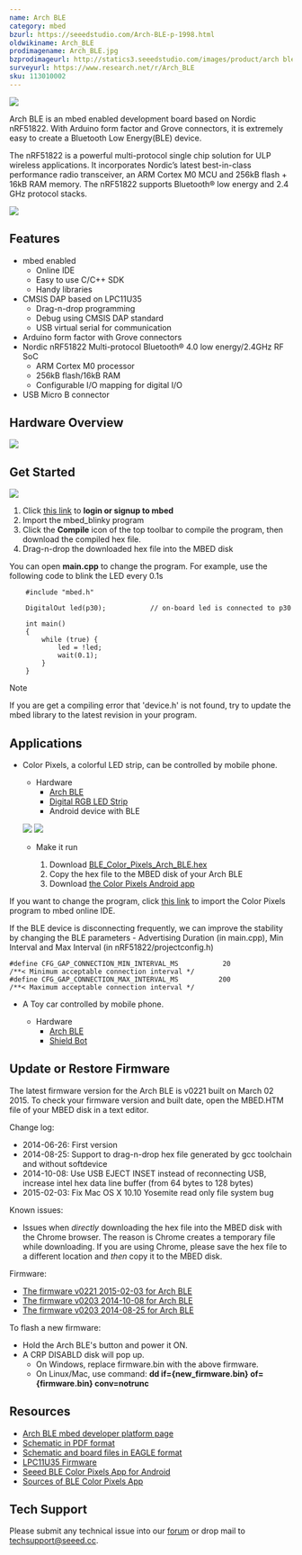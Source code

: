 ```yaml
---
name: Arch BLE
category: mbed
bzurl: https://seeedstudio.com/Arch-BLE-p-1998.html
oldwikiname: Arch_BLE
prodimagename: Arch_BLE.jpg
bzprodimageurl: http://statics3.seeedstudio.com/images/product/arch ble.jpg
surveyurl: https://www.research.net/r/Arch_BLE
sku: 113010002
---
```


![](https://raw.githubusercontent.com/SeeedDocument/Arch_BLE/master/img/Arch_BLE.jpg)

Arch BLE is an mbed enabled development board based on Nordic nRF51822. With Arduino form factor and Grove connectors, it is extremely easy to create a Bluetooth Low Energy(BLE) device.

The nRF51822 is a powerful multi-protocol single chip solution for ULP wireless applications. It incorporates Nordic’s latest best-in-class performance radio transceiver, an ARM Cortex M0 MCU and 256kB flash + 16kB RAM memory. The nRF51822 supports Bluetooth® low energy and 2.4 GHz protocol stacks.

[![](https://raw.githubusercontent.com/SeeedDocument/common/master/Get_One_Now_Banner.png)](https://www.seeedstudio.com/Arch-BLE-p-1998.html)

Features
--------

-   mbed enabled
    -  Online IDE
    -  Easy to use C/C++ SDK
    -  Handy libraries
-   CMSIS DAP based on LPC11U35
    -  Drag-n-drop programming
    -  Debug using CMSIS DAP standard
    -  USB virtual serial for communication
-   Arduino form factor with Grove connectors
-   Nordic nRF51822 Multi-protocol Bluetooth® 4.0 low energy/2.4GHz RF SoC
    -  ARM Cortex M0 processor
    -  256kB flash/16kB RAM
    -  Configurable I/O mapping for digital I/O
-  USB Micro B connector

Hardware Overview
------

![](https://raw.githubusercontent.com/SeeedDocument/Arch_BLE/master/img/Arch_BLE_Pinout.png)

Get Started
-----------

![](https://raw.githubusercontent.com/SeeedDocument/Arch_BLE/master/img/Get_started_with_mbed.png)

1.  Click [this link](https://developer.mbed.org/compiler/#import:/teams/mbed/code/mbed_blinky/;platform:Seeed-Arch-BLE) to **login or signup to mbed**
2.  Import the mbed\_blinky program
3.  Click the **Compile** icon of the top toolbar to compile the program, then download the compiled hex file.
4.  Drag-n-drop the downloaded hex file into the MBED disk

You can open **main.cpp** to change the program. For example, use the following code to blink the LED every 0.1s
```
    #include "mbed.h"

    DigitalOut led(p30);           // on-board led is connected to p30

    int main()
    {
        while (true) {
            led = !led;
            wait(0.1);
        }
    }
```

<div class="admonition note">
<p class="admonition-title">Note</p>
If you are get a compiling error that 'device.h' is not found, try to update the mbed library to the latest revision in your program.
</div>


Applications
------------

-  Color Pixels, a colorful LED strip, can be controlled by mobile phone.

    *  Hardware
        -  [Arch BLE](http://www.seeedstudio.com/depot/Arch-BLE-p-1998.html?cPath=19_21)
        -  [Digital RGB LED Strip](http://www.seeedstudio.com/depot/Digital-RGB-LED-FlexiStrip-30-LED-1-Meter-p-1665.html)
        -  Android device with BLE

    ![](https://raw.githubusercontent.com/SeeedDocument/Arch_BLE/master/img/Ble_color_pixels_bb.png)
    ![](https://raw.githubusercontent.com/SeeedDocument/Arch_BLE/master/img/Color_pixels_app.png)


    *  Make it run

        1.  Download [BLE\_Color\_Pixels\_Arch\_BLE.hex](http://tangram.qiniudn.com/BLE_Color_Pixels_ARCH_BLE.hex)
        2.  Copy the hex file to the MBED disk of your Arch BLE
        3.  Download [the Color Pixels Android app](http://tangram.qiniudn.com/seeed_ble_color_pixels.apk)

If you want to change the program, click [this link](https://mbed.org/compiler/#import:/teams/Seeed/code/BLE_Color_Pixels/;platform:Seeed-Arch-BLE) to import the Color Pixels program to mbed online IDE.

If the BLE device is disconnecting frequently, we can improve the stability by changing the BLE parameters - Advertising Duration (in main.cpp), Min Interval and Max Interval (in nRF51822/projectconfig.h)


```
#define CFG_GAP_CONNECTION_MIN_INTERVAL_MS           20                     /**< Minimum acceptable connection interval */
#define CFG_GAP_CONNECTION_MAX_INTERVAL_MS          200                     /**< Maximum acceptable connection interval */
```

-  A Toy car controlled by mobile phone.

    *  Hardware
        -  [Arch BLE](http://www.seeedstudio.com/depot/Arch-BLE-p-1998.html?cPath=19_21)
        -  [Shield Bot](http://www.seeedstudio.com/Shield-Bot-p-1380.html)


Update or Restore Firmware
--------------------------

The latest firmware version for the Arch BLE is v0221 built on March 02 2015. To check your firmware version and built date, open the MBED.HTM file of your MBED disk in a text editor.

Change log:

-   2014-06-26: First version
-   2014-08-25: Support to drag-n-drop hex file generated by gcc toolchain and without softdevice
-   2014-10-08: Use USB EJECT INSET instead of reconnecting USB, increase intel hex data line buffer (from 64 bytes to 128 bytes)
-   2015-02-03: Fix Mac OS X 10.10 Yosemite read only file system bug

Known issues:

-   Issues when *directly* downloading the hex file into the MBED disk with the Chrome browser. The reason is Chrome creates a temporary file while downloading. If you are using Chrome, please save the hex file to a different location and *then* copy it to the MBED disk.

Firmware:

-   [The firmware v0221 2015-02-03 for Arch BLE](https://developer.mbed.org/media/uploads/yihui/arch_ble_interface_v221_20150203_2.bin)
-   [The firmware v0203 2014-10-08 for Arch BLE](https://developer.mbed.org/media/uploads/yihui/lpc11u35_nrf51822_if_mbed_v203_20141008.bin)
-   [The firmware v0203 2014-08-25 for Arch BLE](https://developer.mbed.org/media/uploads/yihui/lpc11u35_nrf51822_if_mbed_v203_20140825.bin)

To flash a new firmware:

-   Hold the Arch BLE's button and power it ON.
-   A CRP DISABLD disk will pop up.
    -   On Windows, replace firmware.bin with the above firmware.
    -   On Linux/Mac, use command: **dd if={new\_firmware.bin} of={firmware.bin} conv=notrunc**

Resources
---------

-   [Arch BLE mbed developer platform page](https://developer.mbed.org/platforms/Seeed-Arch-BLE/)
-   [Schematic in PDF format](https://raw.githubusercontent.com/SeeedDocument/Arch_BLE/master/res/Arch_BLE_v1.0_pdf.pdf)
-   [Schematic and board files in EAGLE format](https://raw.githubusercontent.com/SeeedDocument/Arch_BLE/master/res/Arch_BLE_v1.0_Eagle.zip)
-   [LPC11U35 Firmware](https://raw.githubusercontent.com/SeeedDocument/Arch_BLE/master/res/Lpc11u35_nrf51822_if_mbed.bin.zip)
-   [Seeed BLE Color Pixels App for Android](http://tangram.qiniudn.com/seeed_ble_color_pixels.apk)
-   [Sources of BLE Color Pixels App](https://github.com/Seeed-Studio/ble_color_pixels)

<!-- This Markdown file was created from http://www.seeedstudio.com/wiki/Arch_BLE -->

## Tech Support
Please submit any technical issue into our [forum](http://forum.seeedstudio.com/) or drop mail to techsupport@seeed.cc. 